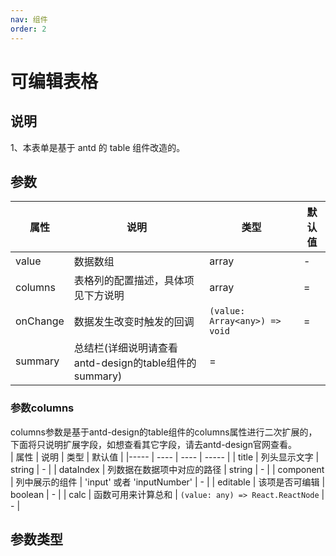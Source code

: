 ```yaml
---
nav: 组件
order: 2
---
```


# 可编辑表格

## 说明

1、本表单是基于 antd 的 table 组件改造的。

## 参数

| 属性 | 说明 | 类型 | 默认值 |
| ---- | --- | ---- | ------ |
| value | 数据数组 | array | - |
| columns | 表格列的配置描述，具体项见下方说明 | array | = |
| onChange | 数据发生改变时触发的回调 | `(value: Array<any>) => void` | = |
| summary | 总结栏(详细说明请查看antd-design的table组件的summary) | = |

### 参数columns
columns参数是基于antd-design的table组件的columns属性进行二次扩展的，下面将只说明扩展字段，如想查看其它字段，请去antd-design官网查看。  
| 属性 | 说明 | 类型 | 默认值 |
|----- | ---- | ---- | ----- |
| title | 列头显示文字 | string | - |
| dataIndex | 列数据在数据项中对应的路径 | string | - |
| component | 列中展示的组件 | 'input' 或者 'inputNumber' | - |
| editable | 该项是否可编辑 | boolean | - |
| calc | 函数可用来计算总和 |  `(value: any) => React.ReactNode` | - |



## 参数类型


<code src="../../sample-code/editable-table/index.tsx"></code>
